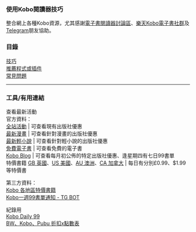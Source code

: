 ### 使用Kobo閱讀器技巧

整合網上各種Kobo資源，尤其感謝[電子書閱讀器討論區](https://www.facebook.com/groups/ereaderfamily)、[樂天Kobo電子書社群](https://www.facebook.com/groups/KoboTWN)及[Telegram](https://t.me/KoboTWN)朋友協助。

### 目錄

[技巧](/Doc/技巧.md)<br>
[推薦程式或插件](/Doc/推薦程式或插件.md)<br>
[常見問題](/Doc/常見問題.md)<br>

<hr>

### 工具/有用連結

查看最新活動<br>
官方資料：<br>
<a target="_blank" ref="noreferrer noopener" href="https://www.kobo.com/tw/zh/p/tw-activities-bestofmonth">全站活動</a> | 可查看現有出版社優惠<br>
<a target="_blank" ref="noreferrer noopener" href="https://www.kobo.com/tw/zh/p/tw-comics-bestofmonth">最新漫畫</a> | 可查看針對漫畫的出版社優惠<br>
<a target="_blank" ref="noreferrer noopener" href="https://www.kobo.com/tw/zh/p/tw-lightnovels-bestofmonth">最新輕小說</a> | 可查看針對輕小說的出版社優惠<br>
<a target="_blank" ref="noreferrer noopener" href="https://www.kobo.com/tw/zh/p/free-ebooks">免費電子書</a> | 可查看免費的電子書<br>
<a target="_blank" ref="noreferrer noopener" href="https://prod-news.kobo.com/zh/blog">Kobo Blog</a> | 可查看每月初公佈的特定出版社優惠、逢星期四有七日99書單<br>
特價書籍 <a target="_blank" ref="noreferrer noopener" href="https://www.kobo.com/gb/en/deals">GB 英國</a>、<a target="_blank" ref="noreferrer noopener" href="https://www.kobo.com/us/en/deals">US 美國</a>、<a target="_blank" ref="noreferrer noopener" href="https://www.kobo.com/au/en/deals">AU 澳洲</a>、<a target="_blank" ref="noreferrer noopener" href="https://www.kobo.com/ca/en/deals">CA 加拿大</a> | 每日有分別£0.99、$1.99等特價書<br>

第三方資料：<br>
<a target="_blank" ref="noreferrer noopener" href="https://kobo-promotion.herokuapp.com">Kobo 各地區特價書籍</a><br>
<a target="_blank" ref="noreferrer noopener" href="https://t.me/s/kobo_99_notifier">Kobo一週99書單通知 - TG BOT</a><br>

紀錄用<br>
<a target="_blank" ref="noreferrer noopener" href="https://github.com/users/Megumi-B/projects/3/views/1">Kobo Daily 99</a><br>
<a target="_blank" ref="noreferrer noopener" href="https://docs.google.com/spreadsheets/d/1W9_gRPUMlY4wpHd8-nKyTy67EQsEN4JlMU7ToVTkJEc/">BW、Kobo、Pubu 折扣x點數表</a>
